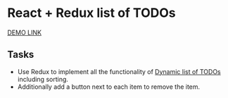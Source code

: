 # React + Redux list of TODOs
  [DEMO LINK](https://tyooma.github.io/react_redux-list-of-todos/)

## Tasks
- Use Redux to implement all the functionality of [Dynamic list of TODOs](https://github.com/mate-academy/react_dynamic-list-of-todos#description) including sorting.
- Additionally add a button next to each item to remove the item.
